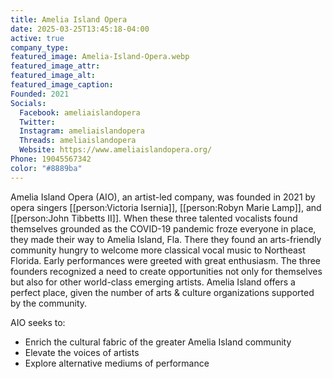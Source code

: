```yaml
---
title: Amelia Island Opera
date: 2025-03-25T13:45:18-04:00
active: true
company_type: 
featured_image: Amelia-Island-Opera.webp
featured_image_attr: 
featured_image_alt: 
featured_image_caption: 
Founded: 2021
Socials: 
  Facebook: ameliaislandopera
  Twitter: 
  Instagram: ameliaislandopera
  Threads: ameliaislandopera
  Website: https://www.ameliaislandopera.org/
Phone: 19045567342​
color: "#8889ba"
---
```

Amelia Island Opera (AIO), an artist-led company, was founded in 2021 by opera singers [[person:Victoria Isernia]], [[person:Robyn Marie Lamp]], and [[person:John Tibbetts II]]. When these three talented vocalists found themselves grounded as the COVID-19 pandemic froze everyone in place, they made their way to Amelia Island, Fla. There they found an arts-friendly community hungry to welcome more classical vocal music to Northeast Florida. Early performances were greeted with great enthusiasm. The three founders recognized a need to create opportunities not only for themselves but also for other world-class emerging artists. Amelia Island offers a perfect place, given the number of arts & culture organizations supported by the community. 

AIO seeks to:
- Enrich the cultural fabric of the greater Amelia Island community
- Elevate the voices of artists
- Explore alternative mediums of performance

